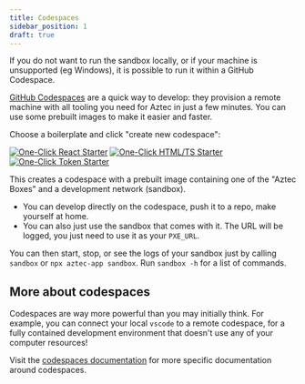 ```yaml
---
title: Codespaces
sidebar_position: 1
draft: true
---
```


If you do not want to run the sandbox locally, or if your machine is unsupported (eg Windows), it is possible to run it within a GitHub Codespace.

[GitHub Codespaces](https://github.com/features/codespaces) are a quick way to develop: they provision a remote machine with all tooling you need for Aztec in just a few minutes. You can use some prebuilt images to make it easier and faster.

Choose a boilerplate and click "create new codespace":

[![One-Click React Starter](/img/codespaces_badges/react_cta_badge.svg)](https://codespaces.new/AztecProtocol/aztec-packages?devcontainer_path=.devcontainer%2Freact%2Fdevcontainer.json) [![One-Click HTML/TS Starter](/img/codespaces_badges/vanilla_cta_badge.svg)](https://codespaces.new/AztecProtocol/aztec-packages?devcontainer_path=.devcontainer%2Fvanilla%2Fdevcontainer.json) [![One-Click Token Starter](/img/codespaces_badges/token_cta_badge.svg)](https://codespaces.new/AztecProtocol/aztec-packages?devcontainer_path=.devcontainer%2Ftoken%2Fdevcontainer.json)

This creates a codespace with a prebuilt image containing one of the "Aztec Boxes" and a development network (sandbox). 
- You can develop directly on the codespace, push it to a repo, make yourself at home.
- You can also just use the sandbox that comes with it. The URL will be logged, you just need to use it as your `PXE_URL`.

You can then start, stop, or see the logs of your sandbox just by calling `sandbox` or `npx aztec-app sandbox`. Run `sandbox -h` for a list of commands.

## More about codespaces

Codespaces are way more powerful than you may initially think. For example, you can connect your local `vscode` to a remote codespace, for a fully contained development environment that doesn't use any of your computer resources!

Visit the [codespaces documentation](https://docs.github.com/en/codespaces/overview) for more specific documentation around codespaces.
